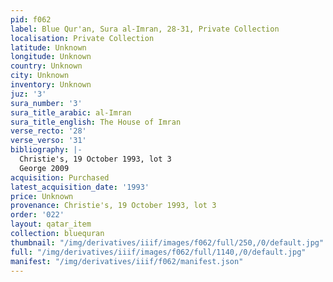 ```yaml
---
pid: f062
label: Blue Qur'an, Sura al-Imran, 28-31, Private Collection
localisation: Private Collection
latitude: Unknown
longitude: Unknown
country: Unknown
city: Unknown
inventory: Unknown
juz: '3'
sura_number: '3'
sura_title_arabic: al-Imran
sura_title_english: The House of Imran
verse_recto: '28'
verse_verso: '31'
bibliography: |-
  Christie's, 19 October 1993, lot 3
  George 2009
acquisition: Purchased
latest_acquisition_date: '1993'
price: Unknown
provenance: Christie's, 19 October 1993, lot 3
order: '022'
layout: qatar_item
collection: bluequran
thumbnail: "/img/derivatives/iiif/images/f062/full/250,/0/default.jpg"
full: "/img/derivatives/iiif/images/f062/full/1140,/0/default.jpg"
manifest: "/img/derivatives/iiif/f062/manifest.json"
---
```

